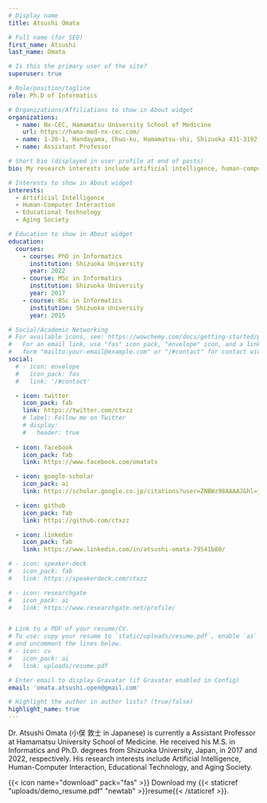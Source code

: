 ```yaml
---
# Display name
title: Atsushi Omata

# Full name (for SEO)
first_name: Atsushi
last_name: Omata

# Is this the primary user of the site?
superuser: true

# Role/position/tagline
role: Ph.D of Informatics

# Organizations/Affiliations to show in About widget
organizations:
  - name: Nx-CEC, Hamamatsu University School of Medicine
    url: https://hama-med-nx-cec.com/
  - name: 1-20-1, Handayama, Chuo-ku, Hamamatsu-shi, Shizuoka 431-3192, Japan
  - name: Assistant Professor

# Short bio (displayed in user profile at end of posts)
bio: My research interests include artificial intelligence, human-computer interaction, educational technology and aging society.

# Interests to show in About widget
interests:
  - Artificial Intelligence
  - Human-Computer Interaction
  - Educational Technology
  - Aging Society

# Education to show in About widget
education:
  courses:
    - course: PhD in Informatics
      institution: Shizuoka University
      year: 2022
    - course: MSc in Informatics
      institution: Shizuoka University
      year: 2017
    - course: BSc in Informatics
      institution: Shizuoka University
      year: 2015

# Social/Academic Networking
# For available icons, see: https://wowchemy.com/docs/getting-started/page-builder/#icons
#   For an email link, use "fas" icon pack, "envelope" icon, and a link in the
#   form "mailto:your-email@example.com" or "/#contact" for contact widget.
social:
  # - icon: envelope
  #   icon_pack: fas
  #   link: '/#contact'

  - icon: twitter
    icon_pack: fab
    link: https://twitter.com/ctxzz
    # label: Follow me on Twitter
    # display:
    #   header: true
      
  - icon: facebook
    icon_pack: fab
    link: https://www.facebook.com/omatats

  - icon: google-scholar
    icon_pack: ai
    link: https://scholar.google.co.jp/citations?user=ZNBWz98AAAAJ&hl=ja

  - icon: github
    icon_pack: fab
    link: https://github.com/ctxzz

  - icon: linkedin
    icon_pack: fab
    link: https://www.linkedin.com/in/atsushi-omata-79541b80/

# - icon: speaker-deck
#   icon_pack: fab
#   link: https://speakerdeck.com/ctxzz

# - icon: researchgate
#   icon_pack: ai
#   link: https://www.researchgate.net/profile/


# Link to a PDF of your resume/CV.
# To use: copy your resume to `static/uploads/resume.pdf`, enable `ai` icons in `params.yaml`,
# and uncomment the lines below.
# - icon: cv
#   icon_pack: ai
#   link: uploads/resume.pdf

# Enter email to display Gravatar (if Gravatar enabled in Config)
email: 'omata.atsushi.open@gmail.com'

# Highlight the author in author lists? (true/false)
highlight_name: true
---
```


Dr. Atsushi Omata (小俣 敦士 in Japanese) is currently a Assistant Professor at Hamamatsu University School of Medicine. He received his M.S. in Informatics and Ph.D. degrees from Shizuoka University, Japan, in 2017 and 2022, respectively. His research interests include Artificial Intelligence, Human-Computer Interaction, Educational Technology, and Aging Society.

{{< icon name="download" pack="fas" >}} Download my {{< staticref "uploads/demo_resume.pdf" "newtab" >}}resume{{< /staticref >}}.
